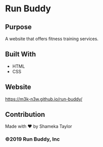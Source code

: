 # Run Buddy

## Purpose
A website that offers fitness training services.

## Built With
* HTML
* CSS

## Website
 https://m3k-n3w.github.io/run-buddy/
 
 ## Contribution
 Made with ❤️ by Shameka Taylor

### ©️2019 Run Buddy, Inc
